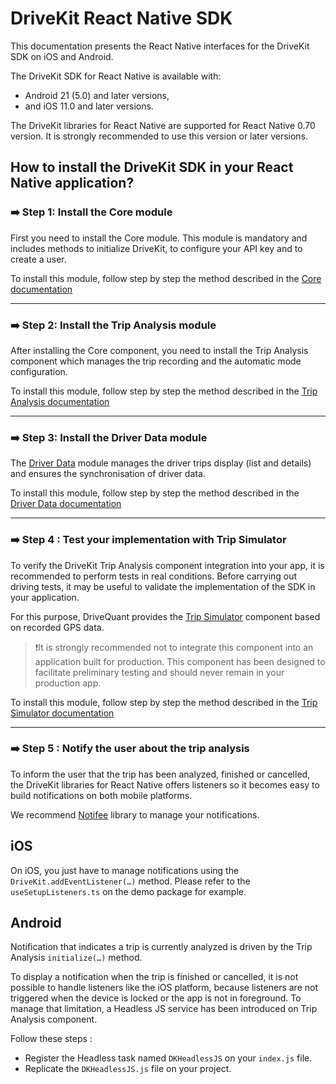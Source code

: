 # DriveKit React Native SDK

This documentation presents the React Native interfaces for the DriveKit SDK on iOS and Android.

The DriveKit SDK for React Native is available with:
- Android 21 (5.0) and later versions, 
- and iOS 11.0 and later versions.

The DriveKit libraries for React Native are supported for React Native 0.70 version. 
It is strongly recommended to use this version or later versions.

## How to install the DriveKit SDK in your React Native application?

### ➡️ Step 1: Install the Core module

First you need to install the Core module. 
This module is mandatory and includes methods to initialize DriveKit, to configure your API key and to create a user.

To install this module, follow step by step the method described in the [Core documentation](./packages/core/README.md)

---

### ➡️ Step 2: Install the Trip Analysis module

After installing the Core component, you need to install the Trip Analysis component which manages the trip recording and the automatic mode configuration.

To install this module, follow step by step the method described in the [Trip Analysis documentation](./packages/trip-analysis/README.md)

---

### ➡️ Step 3: Install the Driver Data module

The [Driver Data](https://docs.drivequant.com/driver-data/introduction) module manages the driver trips display (list and details) and ensures the synchronisation of driver data. 

To install this module, follow step by step the method described in the [Driver Data documentation](./packages/driver-data/README.md)

---

### ➡️ Step 4 : Test your implementation with Trip Simulator

To verify the DriveKit Trip Analysis component integration into your app, it is recommended to perform tests in real conditions. Before carrying out driving tests, it may be useful to validate the implementation of the SDK in your application. 

For this purpose, DriveQuant provides the [Trip Simulator](https://docs.drivequant.com/trip-analysis/trip-simulator) component based on recorded GPS data.

>❗️It is strongly recommended not to integrate this component into an application built for production. This component has been designed to facilitate preliminary testing and should never remain in your production app.

To install this module, follow step by step the method described in the [Trip Simulator documentation](./packages/trip-simulator/README.md)

---

### ➡️ Step 5 : Notify the user about the trip analysis

To inform the user that the trip has been analyzed, finished or cancelled, the DriveKit libraries for React Native offers listeners so it becomes easy to build notifications on both mobile platforms.

We recommend [Notifee](https://notifee.app/) library to manage your notifications.

<h2>iOS</h2>

On iOS, you just have to manage notifications using the `DriveKit.addEventListener(…)` method. Please refer to the `useSetupListeners.ts` on the demo package for example.

<h2>Android</h2>

Notification that indicates a trip is currently analyzed is driven by the Trip Analysis `initialize(…)` method.

To display a notification when the trip is finished or cancelled, it is not possible to handle listeners like the iOS platform, because listeners are not triggered when the device is locked or the app is not in foreground. To manage that limitation, a Headless JS service has been introduced on Trip Analysis component.

Follow these steps :

- Register the Headless task named `DKHeadlessJS` on your `index.js` file.
- Replicate the `DKHeadlessJS.js` file on your project. 
